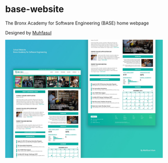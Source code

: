 # base-website

The Bronx Academy for Software Engineering (BASE) home webpage

Designed by [Muhfasul](https://muhfasul.com/)

![The BASE webpage design by Muhfasul](./design.jpg)
